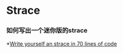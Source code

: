 # Strace

### 如何写出一个迷你版的strace
*[Write yourself an strace in 70 lines of code](https://blog.nelhage.com/2010/08/write-yourself-an-strace-in-70-lines-of-code/)
